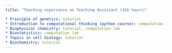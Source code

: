 ```yaml
---
title: "Teaching experience as Teaching Assistant (416 hours)"

* Principle of genetics: tutorial 
* Introduction to computational thinking (python course): computation lab 
* Biophysical chemistry: tutorial, computation lab 
* Biostatistics: computation lab 
* Topics in cell biology: tutorial 
* Biochemistry: tutorial
---
```


<!--collection: teaching
type: "Undergraduate course"
permalink: /teaching/teaching_experience
venue: "School of Biological Sciences, Nanyang Technological University"
date: 2020-2022
location: "Singapore"
-->
